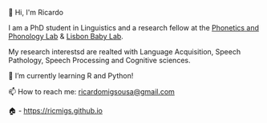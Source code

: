 
👋 Hi, I'm Ricardo

I am a PhD student in Linguistics and a research fellow at the <a href="http://labfon.letras.ulisboa.pt"> Phonetics and Phonology Lab</a> & <a href="http://labfon.letras.ulisboa.pt/babylab/index.html"> Lisbon Baby Lab</a>. 

My research interestsd are realted with Language Acquisition, Speech Pathology, Speech Processing and Cognitive sciences.

🌱 I’m currently learning R and Python!

📫 How to reach me: ricardomigsousa@gmail.com 

🏠 - https://ricmigs.github.io

<!---
ricmigs/ricmigs is a ✨ special ✨ repository because its `README.md` (this file) appears on your GitHub profile.
You can click the Preview link to take a look at your changes.
--->
